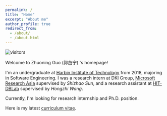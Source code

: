 ```yaml
---
permalink: /
title: "Home"
excerpt: "About me"
author_profile: true
redirect_from:
  - /about/
  - /about.html
---
```


![visitors](https://visitor-badge.glitch.me/badge?page_id=gzn00417.github.io)

Welcome to Zhuoning Guo (郭茁宁) 's homepage!

I'm an undergraduate at [Harbin Institute of Technology](http://www.hit.edu.cn/) from 2018, majoring in Software Engineering. I was a research intern at DKI Group, [Microsoft Research Asia](https://www.msra.cn/) supervised by _Shizhao Sun_, and a research assistant at [HIT-DBLab](http://cs.hit.edu.cn/2018/1126/c11289a218419/page.htm) supervised by _Hongzhi Wang_.

Currently, I'm looking for research internship and Ph.D. position.

Here is my latest [curriculum vitae](https://gzn00417.github.io/cv/).
